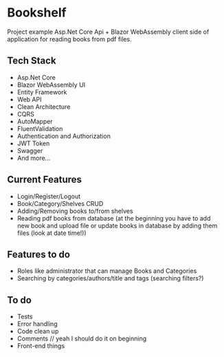 # Bookshelf

Project example Asp.Net Core Api + Blazor WebAssembly client side of application for reading books from pdf files.

## Tech Stack

- Asp.Net Core
- Blazor WebAssembly UI
- Entity Framework
- Web API
- Clean Architecture
- CQRS
- AutoMapper
- FluentValidation
- Authentication and Authorization
- JWT Token
- Swagger
- And more...

## Current Features

- Login/Register/Logout
- Book/Category/Shelves CRUD
- Adding/Removing books to/from shelves
- Reading pdf books from database (at the beginning you have to add new book and upload file or update books in database by adding them files (look at date time!))

## Features to do

- Roles like administrator that can manage Books and Categories
- Searching by categories/authors/title and tags (searching filters?)

## To do

- Tests
- Error handling
- Code clean up
- Comments // yeah I should do it on beginning
- Front-end things